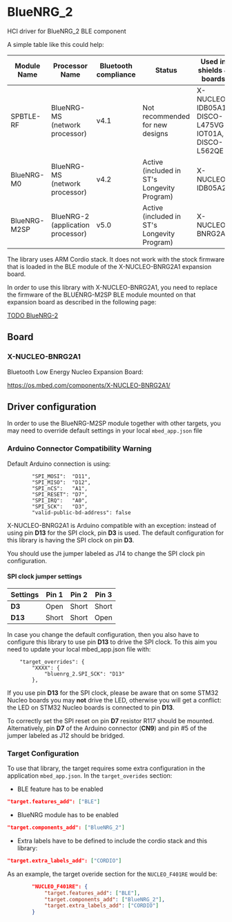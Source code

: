 # BlueNRG_2

HCI driver for BlueNRG_2 BLE component

A simple table like this could help:

|Module Name|Processor Name|Bluetooth compliance|Status|Used in shields & boards|Link|
|-------------|-----------|-----|-|-|-|
|SPBTLE-RF    |BlueNRG-MS (network processor) |v4.1 |Not recommended for new designs             |X-NUCLEO-IDB05A1, DISCO-L475VG-IOT01A, DISCO-L562QE | https://www.st.com/en/wireless-transceivers-mcus-and-modules/spbtle-rf.html |
|BlueNRG-M0   |BlueNRG-MS (network processor) |v4.2 |Active (included in ST's Longevity Program) |X-NUCLEO-IDB05A2 | https://www.st.com/en/wireless-transceivers-mcus-and-modules/bluenrg-m0.html |
|BlueNRG-M2SP |BlueNRG-2 (application processor) |v5.0 |Active (included in ST's Longevity Program) |X-NUCLEO-BNRG2A1 | https://www.st.com/en/wireless-transceivers-mcus-and-modules/bluenrg-m2.html |


The library uses ARM Cordio stack. It does not work with the stock firmware that is loaded in the BLE module of the X-NUCLEO-BNRG2A1 expansion board.

In order to use this library with X-NUCLEO-BNRG2A1, you need to replace the firmware of the BLUENRG-M2SP BLE module mounted on that expansion board as described in the following page:

[TODO BlueNRG-2](https://os.mbed.com/components/X-NUCLEO-BNRG2A1/)

## Board

### X-NUCLEO-BNRG2A1

Bluetooth Low Energy Nucleo Expansion Board:

https://os.mbed.com/components/X-NUCLEO-BNRG2A1/

## Driver configuration

In order to use the BlueNRG-M2SP module together with other targets,
you may need to override default settings in your local `mbed_app.json` file

### Arduino Connector Compatibility Warning

Default Arduino connection is using:

```
        "SPI_MOSI":  "D11",
        "SPI_MISO":  "D12",
        "SPI_nCS":   "A1",
        "SPI_RESET": "D7",
        "SPI_IRQ":   "A0",
        "SPI_SCK":   "D3",
        "valid-public-bd-address": false
```

X-NUCLEO-BNRG2A1 is Arduino compatible with an exception: instead of using pin **D13** for the SPI clock, pin **D3** is used.
The default configuration for this library is having the SPI clock on pin **D3**.

You should use the jumper labeled as J14 to change the SPI clock pin configuration.

#### SPI clock jumper settings

|Settings|Pin 1|Pin 2|Pin 3|
|--------|-----|-----|-----|
|**D3**  |Open |Short|Short|
|**D13** |Short|Short|Open |

In case you change the default configuration, then you also have to configure this library to use pin **D13** to drive the SPI clock.
To this aim you need to update your local mbed_app.json file with:

```
    "target_overrides": {
        "XXXX": {
            "bluenrg_2.SPI_SCK": "D13"
        },
```

If you use pin **D13** for the SPI clock, please be aware that on some STM32 Nucleo boards you may **not** drive the LED,
otherwise you will get a conflict: the LED on STM32 Nucleo boards is connected to pin **D13**.

To correctly set the SPI reset on pin **D7** resistor R117 should be mounted.
Alternatively, pin **D7** of the Arduino connector (**CN9**) and pin #5 of the jumper labeled as J12 should be bridged.

### Target Configuration

To use that library, the target requires some extra configuration in the application `mbed_app.json`. In the `target_overides` section:   

* BLE feature has to be enabled

```json
"target.features_add": ["BLE"]
```

* BlueNRG module has to be enabled

```json
"target.components_add": ["BlueNRG_2"]
```

* Extra labels have to be defined to include the cordio stack and this library: 

```json
"target.extra_labels_add": ["CORDIO"]
```

As an example, the target overide section for the `NUCLEO_F401RE` would be: 

```json
        "NUCLEO_F401RE": {
            "target.features_add": ["BLE"],
            "target.components_add": ["BlueNRG_2"],
            "target.extra_labels_add": ["CORDIO"]
        }
```
